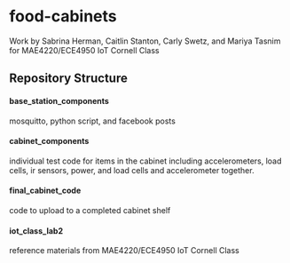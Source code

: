 # food-cabinets

Work by Sabrina Herman, Caitlin Stanton, Carly Swetz, and Mariya Tasnim for MAE4220/ECE4950 IoT Cornell Class

## Repository Structure
#### base_station_components 
mosquitto, python script, and facebook posts
#### cabinet_components 
individual test code for items in the cabinet including accelerometers, load cells, ir sensors, power, and load cells and accelerometer together.
#### final_cabinet_code 
code to upload to a completed cabinet shelf
#### iot_class_lab2 
reference materials from MAE4220/ECE4950 IoT Cornell Class

